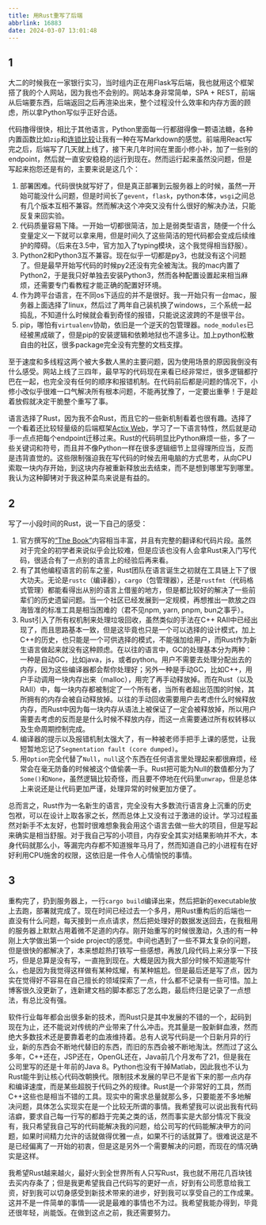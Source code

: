 ```yaml
---
title: 用Rust重写了后端
abbrlink: 16883
date: 2024-03-07 13:01:48
---
```


## 1

大二的时候我在一家银行实习，当时组内正在用Flask写后端，我也就用这个框架搭了我的个人网站，因为我也不会别的。网站本身非常简单，SPA + REST，前端从后端要东西，后端返回之后再渲染出来，整个过程没什么效率和内存方面的顾虑，所以拿Python写似乎正好合适。

代码撸得很快，相比于其他语言，Python里面每一行都甜得像一颗语法糖，各种内置函数比如`zip`和[连锁比较](https://www.geeksforgeeks.org/chaining-comparison-operators-python/)让我有一种在写Markdown的感觉。前端用React写完之后，后端写了几天就上线了，接下来几年时间在里面小修小补，加了一些别的endpoint，然后就一直安安稳稳的运行到现在。然而运行起来虽然没问题，但是写起来抱怨还是有的，主要来说是这几个：

1. 部署困难。代码很快就写好了，但是真正部署到云服务器上的时候，虽然一开始可能没什么问题，但是时间长了`gevent`，`flask`，python本体，`wsgi`之间总有几个版本互相不兼容。然而解决这个冲突又没有什么很好的解决办法，只能反复来回实验。
2. 代码质量容易下降。一开始一切都很简洁，加上是弱类型语言，随便一个什么变量定义一下就可以拿来用，但是时间久了这些简洁的短代码都会变成后续维护的障碍。（后来在3.5中，官方加入了typing模块，这个我觉得相当舒服）。
3. Python2和Python3互不兼容。现在似乎一切都是py3，也就没有这个问题了。但是最早开始写代码的时候py2还没有完全被淘汰。我的mac内置了Python2，于是我只好单独去安装Python3，然而各种配置设置起来相当麻烦，还需要专门看教程才能正确的配置好环境。
4. 作为跨平台语言，在不同os下适应的并不是很好。我一开始只有一台mac，服务器上面选择了linux，然后过了两年自己装机换了windows，三个系统一起捣乱，不知道什么时候就会看到奇怪的报错，只能说这波跨的不是很平台。
5. pip，哪怕有`virtualenv`协助，依旧是一个逆天的包管理器。`node_modules`已经被黑成碳了，但是pip的安装逻辑和依赖地狱也不遑多让。加上python松散自由的社区，很多package完全没有完整的文档支撑。

至于速度和多线程这两个被大多数人黑的主要问题，因为使用场景的原因我倒没有什么感受。网站上线了三四年，最早写的代码现在来看已经非常烂，很多逻辑都拧巴在一起，也完全没有任何的顺序和报错机制。在代码前后都是问题的情况下，小修小改似乎很难一口气解决所有根本问题，不能再犹豫了，一定要出重拳！于是趁着放假就决定干脆整个重写了事。

语言选择了Rust，因为我不会Rust，而且它的一些新机制看着也很有趣。选择了一个看着还比较轻量级的后端框架[Actix Web](https://actix.rs/)，学习了一下语言特性，然后就是动手一点点把每个endpoint迁移过来。Rust的代码明显比Python麻烦一些，多了一些关键词和符号，而且并不像Python一样在很多逻辑细节上显得理所应当，反而是违背直觉的。这些限制强迫我在写代码的时候去用电脑的方式思考，从向CPU索取一块内存开始，到这块内存被重新释放出去结束，而不是想到哪里写到哪里。我认为这种脚铐对于我这种菜鸟来说是有益的。

## 2

写了一小段时间的Rust，说一下自己的感受：

1. 官方撰写的[“The Book”](https://doc.rust-lang.org/book/)内容相当丰富，并且有完整的翻译和代码片段。虽然对于完全的初学者来说似乎会比较难，但是应该也没有人会拿Rust来入门写代码，很适合有了一点别的语言上的经验后再来看。
2. 有了其他编程语言的前车之鉴，Rust团队在语言诞生之初就在工具链上下了很大功夫。无论是`rustc`（编译器），`cargo`（包管理器），还是`rustfmt`（代码格式管理）都能看得出从别的语言上借鉴的地方，但是都比较好的解决了一些前辈们的历史遗留问题。当一个社区已经发展到一定规模，再想推出一款放之四海皆准的标准工具是相当困难的（君不见npm, yarn, pnpm, bun之事乎）。
3. Rust引入了所有权机制来处理垃圾回收，虽然类似的手法在C++ RAII中已经出现了，而且思路基本一致，但是这毕竟也只是一个可以选择的设计模式，加上C++的历史，也只能是一个可供选择的模式，不能强加给用户，而Rust作为新生语言做起来就没有这种顾虑。在以往的语言中，GC的处理基本分为两种：一种是自动GC，比如java，js，或者python。用户不需要去处理分配出去的内存，因为这些编译器都会帮你处理好；另外一种是手动GC，比如C++，用户手动调用一块内存出来（malloc），用完了再手动释放掉。而在Rust（以及RAII）中，每一块内存都被制定了一个所有者，当所有者超出范围的时候，其所拥有的内存会被自动释放掉。以往的手动回收需要用户去考虑什么时候释放内存，而Rust中因为每一块内存从语法上被保证了一定会被释放掉，所以用户需要去考虑的反而是是什么时候不释放内存，而这一点需要通过所有权转移以及生命周期控制完成。
4. 编译器的提示以及报错机制太强大了，有一种被老师手把手上课的感觉，让我短暂地忘记了`Segmentation fault (core dumped)`。
5. 用`Option`完全代替了`Null`，`null`这个东西在任何语言里处理起来都很麻烦，经常会在毫无防备的时候被这个值偷袭一手。Rust把可能为Null的数值都分为了`Some()`和`None`，虽然逻辑比较奇怪，而且要不停地在代码里`unwrap`，但是总体上来说还是让代码更加严谨，处理异常的时候更加方便了。

总而言之，Rust作为一名新生的语言，完全没有大多数流行语言身上沉重的历史包袱，可以在设计上取各家之长，然而总体上又没有过于激进的设计。学习过程虽然对新手不太友好，也暂时很难想象我会用这个语言去做一些大的项目，但是写起来确实是相当舒服。对于我自己写的小项目，内存安全其实对结果影响并不大，本身代码就那么小，等漏完内存都不知道猴年马月了，然而知道自己的小进程有在好好利用CPU施舍的权限，这依旧是一件令人心情愉悦的事情。

## 3

重构完了，扔到服务器上，一行`cargo build`编译出来，然后把新的executable放上去跑，部署就完成了。现在时间已经过去一个多月，用Rust重构后的后端也一直没有什么问题，每天接到一点点请求，然后把处理好的数据发送回去，在我租用的服务器上默默占用着微不足道的内存。刚开始重写的时候很激动，久违的有一种刚上大学做出第一个side project的感觉。中间也遇到了一些不算太复杂的问题，但是很快的都解决了，本来想趁热打铁写一些感想，再放几段代码上来分享一下技巧，但是总算是没有写，一直拖到现在。大概是因为我大部分时候不知道能写什么，也是因为我觉得这样做有某种炫耀，有某种尴尬。但是最后还是写了点，因为实在觉得好不容易在自己擅长的领域探索了一点，什么都不记录有一些可惜。加上博客很久没更新了，连新建文档的脚本都忘了怎么跑，最后终归是记录了一点想法，有总比没有强。

软件行业每年都会出很多新的技术，而Rust只是其中发展的不错的一个，起码到现在为止，还不能说对传统的产业带来了什么冲击。充其量是一股新鲜血液，然而绝大多数技术还是要靠着老的血液维持着。总有人说写代码是一个日新月异的行业，新的东西会不断地代替旧的东西，而旧的东西会被不断地淘汰。然而过了这么多年，C++还在，JSP还在，OpenGL还在，Java前几个月发布了21，但是我在公司里写的还是十年前的Java 8。Python也没有干掉Matlab，因此我也不认为Rust能牛到让核心代码改朝换代。限制技术发展的早已不是省下来的那一点内存和编译速度，而是某些超脱于代码之外的规律。Rust是一个非常好的工具，然而C++这些也是相当不错的工具。现实中的需求总量就那么多，只要能差不多地解决问题，具体怎么实现实在是一个比较无所谓的事情。我希望我可以说出我有代码洁癖，要求自己每一行写的都趋于完美之类的话，然而事实是大部分情况下我没有，我只希望我自己写的代码能解决我的问题，给公司写的代码能解决甲方的问题，如果时间精力允许的话就做得优雅一点，如果不行的话就算了。很难说这是不是已经偏离了一开始的初衷，但是这是另外一个需要解决的问题，而现在的情况确实是这样。

我希望Rust越来越火，最好火到全世界所有人只写Rust，我也就不用花几百块钱去买内存条了；但是我更希望我自己代码写的更好一点，好到有公司愿意给我工资，好到我可以切身感受到新技术带来的进步，好到我可以享受自己的工作成果。这并不是一件简单的事情——说是最难的事情也不为过。我希望我能办得到，毕竟还很年轻，尚能饭。在做到这点之前，我还需要努力。